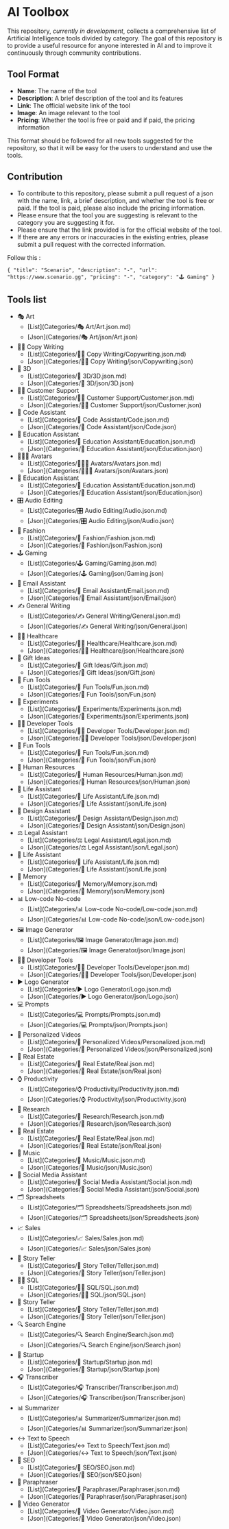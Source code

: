 # AI Toolbox


This repository, *currently in development*, collects a comprehensive list of Artificial Intelligence tools divided by category. The goal of this repository is to provide a useful resource for anyone interested in AI and to improve it continuously through community contributions.



## Tool Format

- **Name**: The name of the tool
- **Description**: A brief description of the tool and its features
- **Link**: The official website link of the tool
- **Image**: An image relevant to the tool
- **Pricing**: Whether the tool is free or paid and if paid, the pricing information

This format should be followed for all new tools suggested for the repository, so that it will be easy for the users to understand and use the tools.

## Contribution

- To contribute to this repository, please submit a pull request of a json with the name, link, a brief description, and whether the tool is free or paid. If the tool is paid, please also include the pricing information.
- Please ensure that the tool you are suggesting is relevant to the category you are suggesting it for.
- Please ensure that the link provided is for the official website of the tool.
- If there are any errors or inaccuracies in the existing entries, please submit a pull request with the corrected information.

Follow this :

`
        {
            "title": "Scenario",
            "description": "-",
            "url": "https://www.scenario.gg",
            "pricing": "-",
            "category": "🕹️ Gaming"
        }
`

## Tools list

- 🎭 Art  
   - [List](Categories/🎭 Art/Art.json.md)  
   - [Json](Categories/🎭 Art/json/Art.json)
- ✍🏽 Copy Writing  
   - [List](Categories/✍🏽 Copy Writing/Copywriting.json.md)  
   - [Json](Categories/✍🏽 Copy Writing/json/Copywriting.json)
- 📍 3D  
   - [List](Categories/📍 3D/3D.json.md)  
   - [Json](Categories/📍 3D/json/3D.json)
- 🧑‍💻 Customer Support  
   - [List](Categories/🧑‍💻 Customer Support/Customer.json.md)  
   - [Json](Categories/🧑‍💻 Customer Support/json/Customer.json)
- 🥷 Code Assistant  
   - [List](Categories/🥷 Code Assistant/Code.json.md)  
   - [Json](Categories/🥷 Code Assistant/json/Code.json)
- 🏫 Education Assistant  
   - [List](Categories/🏫 Education Assistant/Education.json.md)  
   - [Json](Categories/🏫 Education Assistant/json/Education.json)
- 🧑‍🤝‍🧑 Avatars  
   - [List](Categories/🧑‍🤝‍🧑 Avatars/Avatars.json.md)  
   - [Json](Categories/🧑‍🤝‍🧑 Avatars/json/Avatars.json)
- 🏫 Education Assistant  
   - [List](Categories/🏫 Education Assistant/Education.json.md)  
   - [Json](Categories/🏫 Education Assistant/json/Education.json)
- 🎛️ Audio Editing  
   - [List](Categories/🎛️ Audio Editing/Audio.json.md)  
   - [Json](Categories/🎛️ Audio Editing/json/Audio.json)
- 👜 Fashion  
   - [List](Categories/👜 Fashion/Fashion.json.md)  
   - [Json](Categories/👜 Fashion/json/Fashion.json)
- 🕹️ Gaming  
   - [List](Categories/🕹️ Gaming/Gaming.json.md)  
   - [Json](Categories/🕹️ Gaming/json/Gaming.json)
- 📧 Email Assistant  
   - [List](Categories/📧 Email Assistant/Email.json.md)  
   - [Json](Categories/📧 Email Assistant/json/Email.json)
- ✍️ General Writing  
   - [List](Categories/✍️ General Writing/General.json.md)  
   - [Json](Categories/✍️ General Writing/json/General.json)
- 🧑‍⚕️ Healthcare  
   - [List](Categories/🧑‍⚕️ Healthcare/Healthcare.json.md)  
   - [Json](Categories/🧑‍⚕️ Healthcare/json/Healthcare.json)
- 🎁 Gift Ideas  
   - [List](Categories/🎁 Gift Ideas/Gift.json.md)  
   - [Json](Categories/🎁 Gift Ideas/json/Gift.json)
- 👻 Fun Tools  
   - [List](Categories/👻 Fun Tools/Fun.json.md)  
   - [Json](Categories/👻 Fun Tools/json/Fun.json)
- 🥼 Experiments  
   - [List](Categories/🥼 Experiments/Experiments.json.md)  
   - [Json](Categories/🥼 Experiments/json/Experiments.json)
- 🧑‍💻 Developer Tools  
   - [List](Categories/🧑‍💻 Developer Tools/Developer.json.md)  
   - [Json](Categories/🧑‍💻 Developer Tools/json/Developer.json)
- 👻 Fun Tools  
   - [List](Categories/👻 Fun Tools/Fun.json.md)  
   - [Json](Categories/👻 Fun Tools/json/Fun.json)
- 💼 Human Resources  
   - [List](Categories/💼 Human Resources/Human.json.md)  
   - [Json](Categories/💼 Human Resources/json/Human.json)
- 🧬 Life Assistant  
   - [List](Categories/🧬 Life Assistant/Life.json.md)  
   - [Json](Categories/🧬 Life Assistant/json/Life.json)
- 🎨 Design Assistant  
   - [List](Categories/🎨 Design Assistant/Design.json.md)  
   - [Json](Categories/🎨 Design Assistant/json/Design.json)
- ⚖️ Legal Assistant  
   - [List](Categories/⚖️ Legal Assistant/Legal.json.md)  
   - [Json](Categories/⚖️ Legal Assistant/json/Legal.json)
- 🧬 Life Assistant  
   - [List](Categories/🧬 Life Assistant/Life.json.md)  
   - [Json](Categories/🧬 Life Assistant/json/Life.json)
- 🧠 Memory  
   - [List](Categories/🧠 Memory/Memory.json.md)  
   - [Json](Categories/🧠 Memory/json/Memory.json)
- 📊 Low-code No-code  
   - [List](Categories/📊 Low-code No-code/Low-code.json.md)  
   - [Json](Categories/📊 Low-code No-code/json/Low-code.json)
- 🖼️ Image Generator  
   - [List](Categories/🖼️ Image Generator/Image.json.md)  
   - [Json](Categories/🖼️ Image Generator/json/Image.json)
- 🧑‍💻 Developer Tools  
   - [List](Categories/🧑‍💻 Developer Tools/Developer.json.md)  
   - [Json](Categories/🧑‍💻 Developer Tools/json/Developer.json)
- ▶️ Logo Generator  
   - [List](Categories/▶️ Logo Generator/Logo.json.md)  
   - [Json](Categories/▶️ Logo Generator/json/Logo.json)
- 💻 Prompts  
   - [List](Categories/💻 Prompts/Prompts.json.md)  
   - [Json](Categories/💻 Prompts/json/Prompts.json)
- 📼 Personalized Videos  
   - [List](Categories/📼 Personalized Videos/Personalized.json.md)  
   - [Json](Categories/📼 Personalized Videos/json/Personalized.json)
- 🏡 Real Estate  
   - [List](Categories/🏡 Real Estate/Real.json.md)  
   - [Json](Categories/🏡 Real Estate/json/Real.json)
- ⌚ Productivity  
   - [List](Categories/⌚ Productivity/Productivity.json.md)  
   - [Json](Categories/⌚ Productivity/json/Productivity.json)
- 🔬 Research  
   - [List](Categories/🔬 Research/Research.json.md)  
   - [Json](Categories/🔬 Research/json/Research.json)
- 🏡 Real Estate  
   - [List](Categories/🏡 Real Estate/Real.json.md)  
   - [Json](Categories/🏡 Real Estate/json/Real.json)
- 🎵 Music  
   - [List](Categories/🎵 Music/Music.json.md)  
   - [Json](Categories/🎵 Music/json/Music.json)
- 🍒 Social Media Assistant  
   - [List](Categories/🍒 Social Media Assistant/Social.json.md)  
   - [Json](Categories/🍒 Social Media Assistant/json/Social.json)
- 🗂️ Spreadsheets  
   - [List](Categories/🗂️ Spreadsheets/Spreadsheets.json.md)  
   - [Json](Categories/🗂️ Spreadsheets/json/Spreadsheets.json)
- 📈 Sales  
   - [List](Categories/📈 Sales/Sales.json.md)  
   - [Json](Categories/📈 Sales/json/Sales.json)
- 📖 Story Teller  
   - [List](Categories/📖 Story Teller/Teller.json.md)  
   - [Json](Categories/📖 Story Teller/json/Teller.json)
- 🤵‍♀️ SQL  
   - [List](Categories/🤵‍♀️ SQL/SQL.json.md)  
   - [Json](Categories/🤵‍♀️ SQL/json/SQL.json)
- 📖 Story Teller  
   - [List](Categories/📖 Story Teller/Teller.json.md)  
   - [Json](Categories/📖 Story Teller/json/Teller.json)
- 🔍 Search Engine  
   - [List](Categories/🔍 Search Engine/Search.json.md)  
   - [Json](Categories/🔍 Search Engine/json/Search.json)
- 🦄 Startup  
   - [List](Categories/🦄 Startup/Startup.json.md)  
   - [Json](Categories/🦄 Startup/json/Startup.json)
- 🎧 Transcriber  
   - [List](Categories/🎧 Transcriber/Transcriber.json.md)  
   - [Json](Categories/🎧 Transcriber/json/Transcriber.json)
- 📊 Summarizer  
   - [List](Categories/📊 Summarizer/Summarizer.json.md)  
   - [Json](Categories/📊 Summarizer/json/Summarizer.json)
- ↔️ Text to Speech  
   - [List](Categories/↔️ Text to Speech/Text.json.md)  
   - [Json](Categories/↔️ Text to Speech/json/Text.json)
- 🤔 SEO  
   - [List](Categories/🤔 SEO/SEO.json.md)  
   - [Json](Categories/🤔 SEO/json/SEO.json)
- 📃 Paraphraser  
   - [List](Categories/📃 Paraphraser/Paraphraser.json.md)  
   - [Json](Categories/📃 Paraphraser/json/Paraphraser.json)
- 📼 Video Generator  
   - [List](Categories/📼 Video Generator/Video.json.md)  
   - [Json](Categories/📼 Video Generator/json/Video.json)








